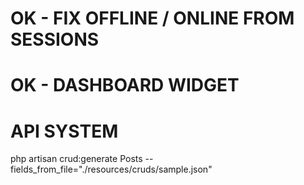 # OK - FIX OFFLINE / ONLINE FROM SESSIONS
# OK - DASHBOARD WIDGET
# API SYSTEM
php artisan crud:generate Posts --fields_from_file="./resources/cruds/sample.json"
